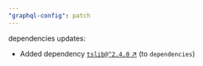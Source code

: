 ```yaml
---
"graphql-config": patch
---
```


dependencies updates: 

- Added dependency [`tslib@^2.4.0` ↗︎](https://www.npmjs.com/package/tslib/v/null) (to `dependencies`)
